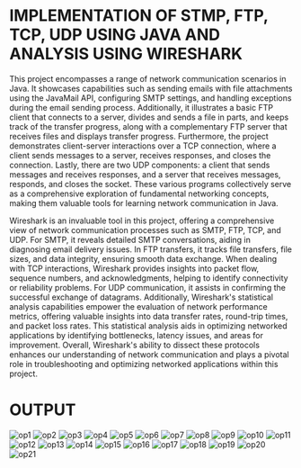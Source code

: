 # IMPLEMENTATION OF STMP, FTP, TCP, UDP USING JAVA AND ANALYSIS USING WIRESHARK

This project encompasses a range of network communication scenarios in Java. It showcases capabilities such as sending emails with file attachments using the JavaMail API, configuring SMTP settings, and handling 
exceptions during the email sending process. Additionally, it illustrates a basic FTP client that connects to a server, divides and sends a file in parts, and keeps track of the transfer progress, along with a 
complementary FTP server that receives files and displays transfer progress. Furthermore, the project demonstrates client-server interactions over a TCP connection, where a client sends messages to a server, receives
responses, and closes the connection. Lastly, there are two UDP components: a client that sends messages and receives responses, and a server that receives messages, responds, and closes the socket. These various 
programs collectively serve as a comprehensive exploration of fundamental networking concepts, making them valuable tools for learning network communication in Java.

Wireshark is an invaluable tool in this project, offering a comprehensive view of network communication processes such as SMTP, FTP, TCP, and UDP. For SMTP, it reveals detailed SMTP conversations, aiding in 
diagnosing email delivery issues. In FTP transfers, it tracks file transfers, file sizes, and data integrity, ensuring smooth data exchange. When dealing with TCP interactions, Wireshark provides insights into 
packet flow, sequence numbers, and acknowledgments, helping to identify connectivity or reliability problems. For UDP communication, it assists in confirming the successful exchange of datagrams. Additionally, 
Wireshark's statistical analysis capabilities empower the evaluation of network performance metrics, offering valuable insights into data transfer rates, round-trip times, and packet loss rates. This statistical 
analysis aids in optimizing networked applications by identifying bottlenecks, latency issues, and areas for improvement. Overall, Wireshark's ability to dissect these protocols enhances our understanding of 
network communication and plays a pivotal role in troubleshooting and optimizing networked applications within this project.

# OUTPUT

![op1](https://github.com/Neeraja-Kallamadi/Computer_Networks_Java_SMTP_FTP_TCP_UDP_Implementation_and_Wireshark_Analysis/assets/110168775/2ccecac3-fe48-4fa5-b6c6-2012cf898800)
![op2](https://github.com/Neeraja-Kallamadi/Computer_Networks_Java_SMTP_FTP_TCP_UDP_Implementation_and_Wireshark_Analysis/assets/110168775/c5b22e14-30e8-41f1-a2c5-23b99ea6609a)
![op3](https://github.com/Neeraja-Kallamadi/Computer_Networks_Java_SMTP_FTP_TCP_UDP_Implementation_and_Wireshark_Analysis/assets/110168775/96269b86-f4ac-4e25-b999-22f414306e44)
![op4](https://github.com/Neeraja-Kallamadi/Computer_Networks_Java_SMTP_FTP_TCP_UDP_Implementation_and_Wireshark_Analysis/assets/110168775/376e1138-b31e-46b4-9355-ade90a0c732a)
![op5](https://github.com/Neeraja-Kallamadi/Computer_Networks_Java_SMTP_FTP_TCP_UDP_Implementation_and_Wireshark_Analysis/assets/110168775/d8e2c3c8-deec-4ddc-b92b-1d89837def27)
![op6](https://github.com/Neeraja-Kallamadi/Computer_Networks_Java_SMTP_FTP_TCP_UDP_Implementation_and_Wireshark_Analysis/assets/110168775/6d81d27a-7dc9-4998-83d8-ae19cf1adf62)
![op7](https://github.com/Neeraja-Kallamadi/Computer_Networks_Java_SMTP_FTP_TCP_UDP_Implementation_and_Wireshark_Analysis/assets/110168775/fcb691bb-f0d7-4c56-bb68-1065a67101c7)
![op8](https://github.com/Neeraja-Kallamadi/Computer_Networks_Java_SMTP_FTP_TCP_UDP_Implementation_and_Wireshark_Analysis/assets/110168775/6fe4d8ae-0f93-4ef9-81ab-80b4c270a1dc)
![op9](https://github.com/Neeraja-Kallamadi/Computer_Networks_Java_SMTP_FTP_TCP_UDP_Implementation_and_Wireshark_Analysis/assets/110168775/1952d1e6-c5c6-40a0-92e1-1c170cdf705b)
![op10](https://github.com/Neeraja-Kallamadi/Computer_Networks_Java_SMTP_FTP_TCP_UDP_Implementation_and_Wireshark_Analysis/assets/110168775/698d39eb-2f66-4c78-aa6c-96fe66ca023c)
![op11](https://github.com/Neeraja-Kallamadi/Computer_Networks_Java_SMTP_FTP_TCP_UDP_Implementation_and_Wireshark_Analysis/assets/110168775/1e14cd6e-80e0-4f8c-a465-b95b609af1e5)
![op12](https://github.com/Neeraja-Kallamadi/Computer_Networks_Java_SMTP_FTP_TCP_UDP_Implementation_and_Wireshark_Analysis/assets/110168775/d9b7b712-96ae-4387-ad33-3ae24b5f6875)
![op13](https://github.com/Neeraja-Kallamadi/Computer_Networks_Java_SMTP_FTP_TCP_UDP_Implementation_and_Wireshark_Analysis/assets/110168775/39362703-f12c-4352-b797-a54376c2958a)
![op14](https://github.com/Neeraja-Kallamadi/Computer_Networks_Java_SMTP_FTP_TCP_UDP_Implementation_and_Wireshark_Analysis/assets/110168775/923e1946-a44d-4459-a670-5adf2fed685f)
![op15](https://github.com/Neeraja-Kallamadi/Computer_Networks_Java_SMTP_FTP_TCP_UDP_Implementation_and_Wireshark_Analysis/assets/110168775/9e35656f-f93d-4ec5-8dac-22b00dff41ce)
![op16](https://github.com/Neeraja-Kallamadi/Computer_Networks_Java_SMTP_FTP_TCP_UDP_Implementation_and_Wireshark_Analysis/assets/110168775/d192cafa-3d94-4cdb-9cfd-698fa0425c23)
![op17](https://github.com/Neeraja-Kallamadi/Computer_Networks_Java_SMTP_FTP_TCP_UDP_Implementation_and_Wireshark_Analysis/assets/110168775/77fb843c-382b-40dc-b6fd-531daca1a111)
![op18](https://github.com/Neeraja-Kallamadi/Computer_Networks_Java_SMTP_FTP_TCP_UDP_Implementation_and_Wireshark_Analysis/assets/110168775/bbfb0227-a9fb-4cc8-8500-7b7efd9df4d4)
![op19](https://github.com/Neeraja-Kallamadi/Computer_Networks_Java_SMTP_FTP_TCP_UDP_Implementation_and_Wireshark_Analysis/assets/110168775/a0bdb288-97c4-4a81-ac8b-79d41d1e80d4)
![op20](https://github.com/Neeraja-Kallamadi/Computer_Networks_Java_SMTP_FTP_TCP_UDP_Implementation_and_Wireshark_Analysis/assets/110168775/5d0efce4-b247-4da0-a1b0-29abd1e70fc2)
![op21](https://github.com/Neeraja-Kallamadi/Computer_Networks_Java_SMTP_FTP_TCP_UDP_Implementation_and_Wireshark_Analysis/assets/110168775/426c5888-7a4a-4935-9cba-1c3f966a1172)
